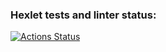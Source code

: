 ### Hexlet tests and linter status:
[![Actions Status](https://github.com/SergeyY1994/js-react-developer-project-12/actions/workflows/hexlet-check.yml/badge.svg)](https://github.com/SergeyY1994/js-react-developer-project-12/actions)